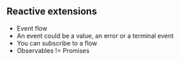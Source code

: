 ## Reactive extensions

* Event flow
* An event could be a value, an error or a terminal event
* You can subscribe to a flow
* Observables != Promises
